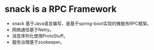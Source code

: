 # snack is a RPC Framework
* snack 基于Java语言编写，是基于spring-boot实现的微服务RPC框架。
* 网络通信基于Netty。
* 消息序列化使用ProtoStuff。
* 服务治理基于zookeeper。
